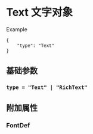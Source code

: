# Text 文字对象
Example
````
{
    "type": "Text"
}
````

## 基础参数 

### `type = "Text" | "RichText"`


## 附加属性

### FontDef

### 
